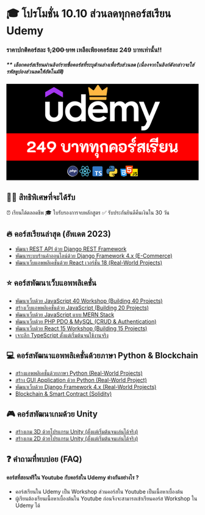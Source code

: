 # 🎓 โปรโมชั่น 10.10 ส่วนลดทุกคอร์สเรียน Udemy
### ราคาปกติคอร์สละ ~~1,200 บาท~~ เหลือเพียงคอร์สละ 249 บาทเท่านั้น!!
##### ** **เลือกคอร์สเรียนผ่านลิงก์รายชื่อคอร์สที่ระบุด้านล่างเพื่อรับส่วนลด (เนื่องจากในลิงก์ดังกล่าวจะใส่รหัสคูปองส่วนลดให้อัตโนมัติ)**
![image](https://github.com/kongruksiamza/udemy-course-sale/blob/main/poster.png?raw=true)

## 👨‍💻 สิทธิพิเศษที่จะได้รับ
⏰ เรียนได้ตลอดชีพ 🎓 ใบรับรองการจบหลักสูตร ✅ รับประกันยินดีคืนเงินใน 30 วัน

## 🔥 คอร์สเรียนล่าสุด (อัพเดต 2023)
- [พัฒนา REST API ด้วย Django REST Framework]()
- [พัฒนาระบบร้านค้าออนไลน์ด้วย Django Framework 4.x (E-Commerce)]()
- [พัฒนาเว็บแอพพลิเคชั่นด้วย React เวอร์ชั่น 18 (Real-World Projects)]()

## ⭐ คอร์สพัฒนาเว็บแอพพลิเคชั่น
- [พัฒนาเว็บด้วย JavaScript 40 Workshop (Building 40 Projects)]()
- [สร้างเว็บแอพพลิเคชั่นด้วย JavaScript (Building 20 Projects)]()
- [พัฒนาเว็บด้วย JavaScript แบบ MERN Stack]()
- [พัฒนาเว็บด้วย PHP PDO & MySQL (CRUD & Authentication)]()
- [พัฒนาเว็บด้วย React 15 Workshop (Building 15 Projects)]()
- [เจาะลึก TypeScript ตั้งแต่เริ่มต้นจนใช้งานจริง]()

## 💻 คอร์สพัฒนาแอพพลิเคชั่นด้วยภาษา Python & Blockchain 
- [สร้างแอพพลิเคชั่นด้วยภาษา Python (Real-World Projects)]()
- [สร้าง GUI Application ด้วย Python (Real-World Project)]()
- [พัฒนาเว็บด้วย Django Framework 4.x (Real-World Projects)]()
- [Blockchain & Smart Contract (Solidity)]()

## 🎮 คอร์สพัฒนาเกมด้วย Unity 
- [สร้างเกม 3D ด้วยโปรแกรม Unity (ตั้งแต่เริ่มต้นจนเล่นได้จริง)]()
- [สร้างเกม 2D ด้วยโปรแกรม Unity (ตั้งแต่เริ่มต้นจนเล่นได้จริง)]()

## ❓ คำถามที่พบบ่อย (FAQ)
#### คอร์สที่สอนฟรีใน Youtube กับคอร์สใน Udemy ต่างกันอย่างไร ?
- คอร์สเรียนใน Udemy เป็น Workshop ส่วนคอร์สใน Youtube เป็นเนื้อหาเบื้องต้น
- ผู้เรียนต้องเรียนเนื้อหาเบื้องต้นใน Youtube ก่อนจึงจะสามารถเข้าเรียนคอร์ส Workshop ใน Udemy ได้
